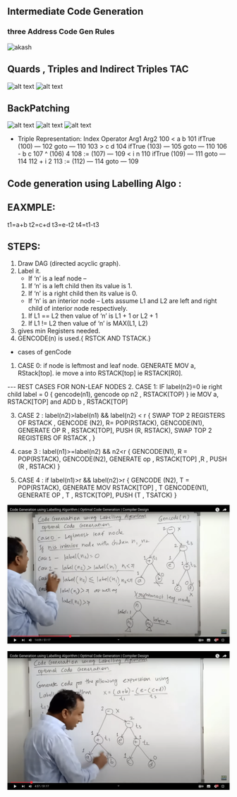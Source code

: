 ## Intermediate Code Generation 

### three Address Code Gen Rules 
![akash](<Screenshot 2025-04-08 at 10.44.16 PM.png>)

## Quards , Triples and Indirect Triples TAC
![alt text](<Screenshot 2025-04-08 at 10.53.35 PM.png>) 
![alt text](<Screenshot 2025-04-08 at 10.53.52 PM.png>)

## BackPatching 
![alt text](<Screenshot 2025-04-08 at 11.18.25 PM.png>)
![alt text](<Screenshot 2025-04-08 at 11.39.22 PM.png>)
![alt text](<Screenshot 2025-04-09 at 12.05.08 AM.png>)
- Triple Representation: Index		            Operator	Arg1	Arg2
                        100	                    <	a	b
       	                101	                    ifTrue	(100)	—
	                    102	                    goto	—	110
	                    103	                    >	c	d
	                    104	                    ifTrue	(103)	—
	                    105	                    goto	—	110
	                    106	                    -	b	c
	                    107	                    ^	(106)	4
	                    108	                    :=	(107)	—
	                    109	                    <	i	n
	                    110	                    ifTrue	(109)	—
	                    111	                    goto	—	114
	                    112                 +	i	2
	                    113	                    :=	(112)	—
	                    114	                    goto	—	109



## Code generation using Labelling Algo :
EAXMPLE:
---
t1=a+b
t2=c+d
t3=e-t2
t4=t1-t3

STEPS:
---
1. Draw DAG (directed acyclic graph).
2. Label it. 
	- If ‘n’ is a leaf node –
	1. If ‘n’ is a left child then its value is 1.
	2. If ‘n’ is a right child then its value is 0.
	- If ‘n’ is an interior node – Lets assume L1 and L2 are left and right child of interior node respectively.
	1. If L1 == L2 then value of ‘n’ is L1 + 1 or L2 + 1
	2. If L1 != L2 then value of ‘n’ is MAX(L1, L2)
3. gives min Registers needed.
4. GENCODE(n) is used.{ RSTCK AND TSTACK.}
- cases of genCode
1. CASE 0: if node is leftmost and leaf node.
GENERATE MOV a, RStack[top].
ie move a into RSTACK[top] ie RSTACK[R0].

--- REST CASES FOR NON-LEAF NODES
2. CASE 1:  IF label(n2)=0 ie right child label = 0
{
	gencode(n1),
	gencode op n2 , RSTACK(TOP)
}
ie MOV a, RSTACK[TOP]
and ADD b , RSTACK[TOP]

3. CASE 2 :  label(n2)>label(n1)  && label(n2) < r
{
	SWAP TOP 2 REGISTERS OF RSTACK ,
	GENCODE (N2),
	R= POP(RSTACK),
	GENCODE(N1),
	GENERATE OP R , RSTACK[TOP],
	PUSH (R, RSTACK),
	SWAP TOP 2 REGISTERS OF RSTACK ,
}

4. case 3 : label(n1)>=label(n2) && n2<r
{
	GENCODE(N1),
	R = POP(RSTACK),
	GENCODE(N2),
	GENERATE op , RSTACK[TOP] ,R ,
	PUSH (R , RSTACK)
}

5. CASE 4 : if label(n1)>r && label(n2)>r
{
	GENCODE (N2),
	T = POP(RSTACK),
	GENERATE MOV RSTACK[TOP] , T
	GENCODE(N1),
	GENERATE OP , T , RSTCK[TOP],
	PUSH (T , TSATCK)
}



![alt text](image-1.png)

![alt text](image.png)